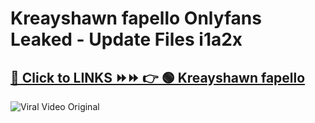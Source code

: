 
 # Kreayshawn fapello Onlyfans Leaked - Update Files i1a2x

## <h2><a href="https://clipsfans.com/Kreayshawn_fapello&ref=git">🔗 Click to LINKS ⏩⏩ 👉 🟢 Kreayshawn fapello </a></h2>

<a href="https://clipsfans.com/Kreayshawn_fapello&ref=git" rel="nofollow" data-target="animated-image.originalLink"><img src="https://i.ibb.co.com/xMMVF88/686577567.gif" alt="Viral Video Original" style="max-width: 100%; display: inline-block;" data-target="animated-image.originalImage"></a>

